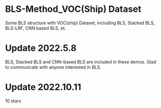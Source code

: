 # BLS-Method_VOC(Ship) Dataset
Some BLS structure with VOC(ship) Dataset, including BLS, Stacked BLS, BLS-LRF, CNN based BLS, et.

# Update 2022.5.8
BLS, Stacked BLS and CNN-based BLS are included in these demos.
Glad to communicate with anyone interested in BLS.

# Update 2022.10.11
10 stars

